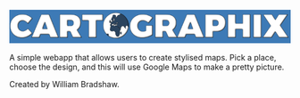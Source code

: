 ![CARTOGRAPHIX](/cartographix-big.png?raw=true)

A simple webapp that allows users to create stylised maps. Pick a place, choose the design, and this will use Google Maps to make a pretty picture.

Created by William Bradshaw.
